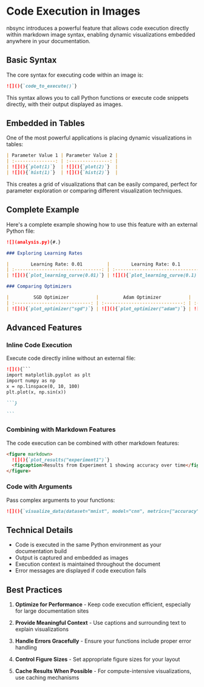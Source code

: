 # Code Execution in Images

nbsync introduces a powerful feature that allows code execution directly within
markdown image syntax, enabling dynamic visualizations embedded anywhere in your
documentation.

## Basic Syntax

The core syntax for executing code within an image is:

```markdown
![](){`code_to_execute()`}
```

This syntax allows you to call Python functions or execute code snippets
directly, with their output displayed as images.

## Embedded in Tables

One of the most powerful applications is placing dynamic visualizations in
tables:

```markdown
| Parameter Value 1 | Parameter Value 2 |
| :---------------: | :---------------: |
| ![](){`plot(1)`}  | ![](){`plot(2)`}  |
| ![](){`hist(1)`}  | ![](){`hist(2)`}  |
```

This creates a grid of visualizations that can be easily compared, perfect for
parameter exploration or comparing different visualization techniques.

## Complete Example

Here's a complete example showing how to use this feature with an external
Python file:

```markdown source="tabbed-nbsync"
![](analysis.py){#.}

### Exploring Learning Rates

|        Learning Rate: 0.01         |        Learning Rate: 0.1         |        Learning Rate: 0.5         |
| :--------------------------------: | :-------------------------------: | :-------------------------------: |
| ![](){`plot_learning_curve(0.01)`} | ![](){`plot_learning_curve(0.1)`} | ![](){`plot_learning_curve(0.5)`} |

### Comparing Optimizers

|         SGD Optimizer          |         Adam Optimizer          |         RMSprop Optimizer          |
| :----------------------------: | :-----------------------------: | :--------------------------------: |
| ![](){`plot_optimizer("sgd")`} | ![](){`plot_optimizer("adam")`} | ![](){`plot_optimizer("rmsprop")`} |
```

## Advanced Features

### Inline Code Execution

Execute code directly inline without an external file:

````markdown
![](){```
import matplotlib.pyplot as plt
import numpy as np
x = np.linspace(0, 10, 100)
plt.plot(x, np.sin(x))

```}

```
````

### Combining with Markdown Features

The code execution can be combined with other markdown features:

```markdown
<figure markdown>
  ![](){`plot_results("experiment1")`}
  <figcaption>Results from Experiment 1 showing accuracy over time</figcaption>
</figure>
```

### Code with Arguments

Pass complex arguments to your functions:

```markdown
![](){`visualize_data(dataset="mnist", model="cnn", metrics=["accuracy", "loss"])`}
```

## Technical Details

- Code is executed in the same Python environment as your documentation build
- Output is captured and embedded as images
- Execution context is maintained throughout the document
- Error messages are displayed if code execution fails

## Best Practices

1. **Optimize for Performance** - Keep code execution efficient, especially for
   large documentation sites

2. **Provide Meaningful Context** - Use captions and surrounding text to explain
   visualizations

3. **Handle Errors Gracefully** - Ensure your functions include proper error
   handling

4. **Control Figure Sizes** - Set appropriate figure sizes for your layout

5. **Cache Results When Possible** - For compute-intensive visualizations, use
   caching mechanisms
